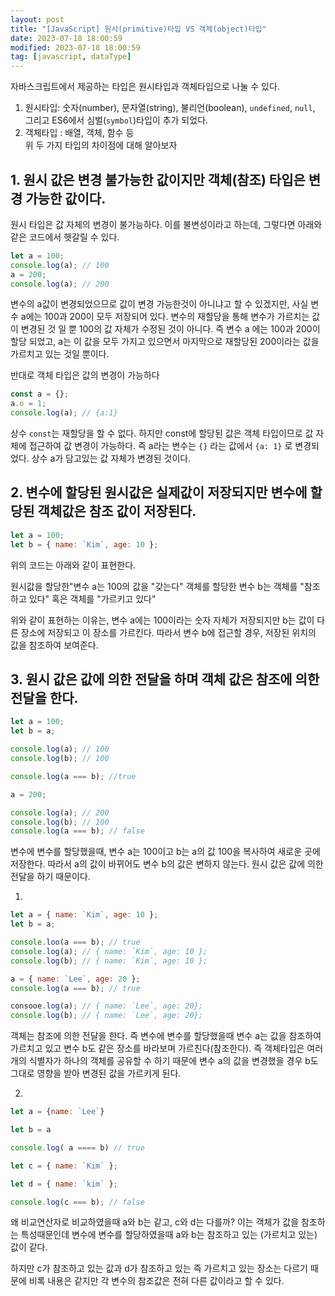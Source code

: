 ```yaml
---
layout: post
title: "[JavaScript] 원시(primitive)타입 VS 객체(object)타입"
date: 2023-07-18 18:00:59
modified: 2023-07-18 18:00:59
tag: [javascript, dataType]
---
```


자바스크립트에서 제공하는 타입은 원시타입과 객체타입으로 나눌 수 있다.  
1. 원시타입: 숫자(number), 문자열(string), 불리언(boolean), `undefined`, `null`, 그리고 ES6에서 심벌(`symbol`)타입이 추가 되었다.
2. 객체타입 : 배열, 객체, 함수 등  
위 두 가지 타입의 차이점에 대해 알아보자

## 1. 원시 값은 변경 불가능한 값이지만 객체(참조) 타입은 변경 가능한 값이다.

원시 타입은 값 자체의 변경이 불가능하다. 이를 불변성이라고 하는데, 그렇다면 아래와 같은 코드에서 헷갈릴 수 있다.

```javascript
let a = 100;
console.log(a); // 100
a = 200;
console.log(a); // 200
```

변수의 a값이 변경되었으므로 값이 변경 가능한것이 아니냐고 할 수 있겠지만, 사실 변수 a에는 100과 200이 모두 저장되어 있다. 변수의 재할당을 통해 변수가 가르치는 값이 변경된 것 일 뿐 100의 값 자체가 수정된 것이 아니다. 즉 변수 a 에는 100과 200이 할당 되었고, a는 이 값을 모두 가지고 있으면서 마지막으로 재할당된 200이라는 값을 가르치고 있는 것일 뿐이다.

반대로 객체 타입은 값의 변경이 가능하다

```javascript
const a = {};
a.o = 1;
console.log(a); // {a:1}
```

상수 `const`는 재할당을 할 수 없다. 하지만 const에 할당된 값은 객체 타입이므로 값 자체에 접근하여 값 변경이 가능하다. 즉 a라는 변수는 `{}` 라는 값에서 `{a: 1}` 로 변경되었다. 상수 a가 담고있는 값 자체가 변경된 것이다.

## 2. 변수에 할당된 원시값은 실제값이 저장되지만 변수에 할당된 객체값은 참조 값이 저장된다.

```javascript
let a = 100;
let b = { name: `Kim`, age: 10 };
```

위의 코드는 아래와 같이 표현한다.

원시값을 할당한"변수 a는 100의 값을 "갖는다"
객체를 할당한 변수 b는 객체를 "참조하고 있다" 혹은 객체를 "가르키고 있다"

위와 같이 표현하는 이유는,
변수 a에는 100이라는 숫자 자체가 저장되지만
b는 값이 다른 장소에 저장되고 이 장소를 가르킨다.
따라서 변수 b에 접근할 경우, 저장된 위치의 값을 참조하여 보여준다.

## 3. 원시 값은 값에 의한 전달을 하며 객체 값은 참조에 의한 전달을 한다.

```javascript
let a = 100;
let b = a;

console.log(a); // 100
console.log(b); // 100

console.log(a === b); //true

a = 200;

console.log(a); // 200
console.log(b); // 100
console.log(a === b); // false
```

변수에 변수를 할당했을때, 변수 a는 100이고 b는 a의 값 100을 복사하여 새로운 곳에 저장한다. 따라서 a의 값이 바뀌어도 변수 b의 값은 변하지 않는다. 원시 값은 값에 의한 전달을 하기 때문이다.

1.

```javascript
let a = { name: `Kim`, age: 10 };
let b = a;

console.loo(a === b); // true
console.log(a); // { name: `Kim`, age: 10 };
console.log(b); // { name: `Kim`, age: 10 };

a = { name: `Lee`, age: 20 };
console.log(a === b); // true

consooe.log(a); // { name: `Lee`, age: 20};
console.log(b); // { name: `Lee`, age: 20};
```

객체는 참조에 의한 전달을 한다. 즉 변수에 변수를 할당했을때 변수 a는 값을 참조하여 가르치고 있고 변수 b도 같은 장소를 바라보며 가르친다(참조한다). 즉 객체타입은 여러 개의 식별자가 하나의 객체를 공유할 수 하기 때문에 변수 a의 값을 변경했을 경우 b도 그대로 영향을 받아 변경된 값을 가르키게 된다.

2.

```javascript
let a = {name: `Lee`}

let b = a

console.log( a ==== b) // true
```

```javascript
let c = { name: `Kim` };

let d = { name: `kim` };

console.log(c === b); // false
```

왜 비교연산자로 비교하였을때 a와 b는 같고, c와 d는 다를까?
이는 객체가 값을 참조하는 특성때문인데
변수에 변수를 할당하였을때 a와 b는 참조하고 있는 (가르치고 있는) 값이 같다.

하지만 c가 참조하고 있는 값과 d가 참조하고 있는 즉 가르치고 있는 장소는 다르기 때문에 비록 내용은 같지만 각 변수의 참조값은 전혀 다른 값이라고 할 수 있다.
